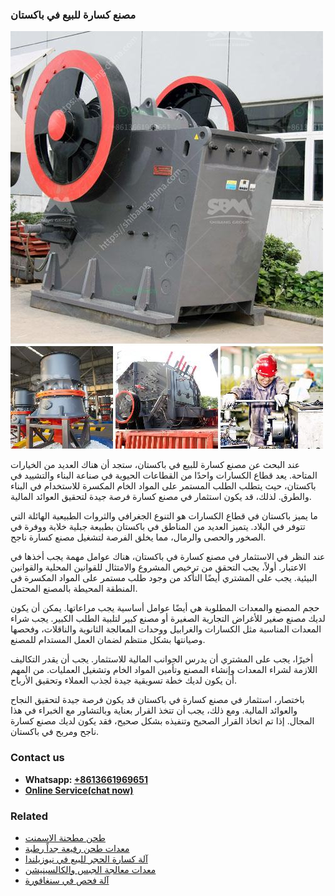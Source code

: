 <h3>مصنع كسارة للبيع في باكستان</h3><img src='1701853840.jpg' alt=''><p>عند البحث عن مصنع كسارة للبيع في باكستان، ستجد أن هناك العديد من الخيارات المتاحة. يعد قطاع الكسارات واحدًا من القطاعات الحيوية في صناعة البناء والتشييد في باكستان، حيث يتطلب الطلب المستمر على المواد الخام المكسرة للاستخدام في البناء والطرق. لذلك، قد يكون استثمار في مصنع كسارة فرصة جيدة لتحقيق العوائد المالية.</p><p>ما يميز باكستان في قطاع الكسارات هو التنوع الجغرافي والثروات الطبيعية الهائلة التي تتوفر في البلاد. يتميز العديد من المناطق في باكستان بطبيعة جبلية خلابة ووفرة في الصخور والحصى والرمال، مما يخلق الفرصة لتشغيل مصنع كسارة ناجح.</p><p>عند النظر في الاستثمار في مصنع كسارة في باكستان، هناك عوامل مهمة يجب أخذها في الاعتبار. أولاً، يجب التحقق من ترخيص المشروع والامتثال للقوانين المحلية والقوانين البيئية. يجب على المشتري أيضًا التأكد من وجود طلب مستمر على المواد المكسرة في المنطقة المحيطة بالمصنع المحتمل.</p><p>حجم المصنع والمعدات المطلوبة هي أيضًا عوامل أساسية يجب مراعاتها. يمكن أن يكون لديك مصنع صغير للأغراض التجارية الصغيرة أو مصنع كبير لتلبية الطلب الكبير. يجب شراء المعدات المناسبة مثل الكسارات والغرابيل ووحدات المعالجة الثانوية والناقلات، وفحصها وصيانتها بشكل منتظم لضمان العمل المستدام للمصنع.</p><p>أخيرًا، يجب على المشتري أن يدرس الجوانب المالية للاستثمار. يجب أن يقدر التكاليف اللازمة لشراء المعدات وإنشاء المصنع وتأمين المواد الخام وتشغيل العمليات. من المهم أن يكون لديك خطة تسويقية جيدة لجذب العملاء وتحقيق الأرباح.</p><p>باختصار، استثمار في مصنع كسارة في باكستان قد يكون فرصة جيدة لتحقيق النجاح والعوائد المالية. ومع ذلك، يجب أن تتخذ القرار بعناية وبالتشاور مع الخبراء في هذا المجال. إذا تم اتخاذ القرار الصحيح وتنفيذه بشكل صحيح، فقد يكون لديك مصنع كسارة ناجح ومربح في باكستان.</p><h3>Contact us</h3><ul><li><strong>Whatsapp:&nbsp;<a href="https://wa.me/8613661969651">+8613661969651</a></strong></li><li><a href="https://swt.shibang-china.com/?git&amp;zhl&amp;مصنع كسارة للبيع في باكستان"><strong>Online Service(chat now)</strong></a></li></ul><h3>Related</h3><ul><li><a href='طحن مطحنة الاسمنت.md'>طحن مطحنة الاسمنت</a></li><li><a href='معدات طحن رفيعة جداً رطبة.md'>معدات طحن رفيعة جداً رطبة</a></li><li><a href='آلة كسارة الحجر للبيع في نيوزيلندا.md'>آلة كسارة الحجر للبيع في نيوزيلندا</a></li><li><a href='معدات معالجة الجبس والكالسينيشن.md'>معدات معالجة الجبس والكالسينيشن</a></li><li><a href='آلة فحص في سنغافورة.md'>آلة فحص في سنغافورة</a></li></ul>